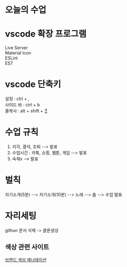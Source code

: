 # 오늘의 수업

# vscode 확장 프로그램

Live Server     
Material Icon   
ESLint  
ES7 


# vscode 단축키

설정 : ctrl + ,        
사이드 바 : ctrl + b      
줄복사 : alt + shift + ↕      


# 수업 규칙

1. 지각, 결석, 조퇴 --> 발표   
2. 수업시간 : 카톡, 쇼핑, 웹툰, 게임 --> 발표   
3. 숙제x --> 발표      


# 벌칙
자기소개(5분) --> 자기소개(10분) --> 노래 --> 춤 --> 수업 발표   

# 자리세팅
githun 문서 삭제 -> 클론생성

## 색상 관련 사이트
[브랜드 색상 제너레이션](https://huemint.com/brand-intersection/)